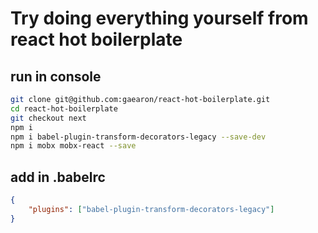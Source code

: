 # Try doing everything yourself from react hot boilerplate

## run in console
```sh
git clone git@github.com:gaearon/react-hot-boilerplate.git
cd react-hot-boilerplate
git checkout next
npm i
npm i babel-plugin-transform-decorators-legacy --save-dev
npm i mobx mobx-react --save
```

## add in .babelrc
```json
{
    "plugins": ["babel-plugin-transform-decorators-legacy"]
}
```